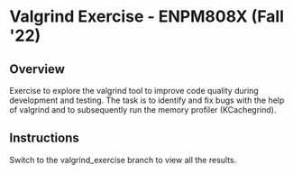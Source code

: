 # Valgrind Exercise - ENPM808X (Fall '22)

## Overview 

Exercise to explore the valgrind tool to improve code quality during development and testing. The task is to identify and fix bugs with the help of valgrind and to subsequently run the memory profiler (KCachegrind).

## Instructions

Switch to the valgrind_exercise branch to view all the results.  
